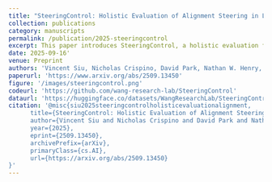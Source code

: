 ```yaml
---
title: "SteeringControl: Holistic Evaluation of Alignment Steering in LLMs"
collection: publications
category: manuscripts
permalink: /publication/2025-steeringcontrol
excerpt: This paper introduces SteeringControl, a holistic evaluation framework for alignment steering methods in large language models. The work provides comprehensive assessment methodologies for various steering techniques used to control and align LLM behavior, offering insights into the effectiveness and limitations of different approaches to model steering.'
date: 2025-09-16'
venue: Preprint
authors: 'Vincent Siu, Nicholas Crispino, David Park, Nathan W. Henry, Zhun Wang, Yang Liu, Dawn Song, Chenguang Wang'
paperurl: 'https://www.arxiv.org/abs/2509.13450'
figure: '/images/steeringcontrol.png'
codeurl: 'https://github.com/wang-research-lab/SteeringControl'
dataurl: 'https://huggingface.co/datasets/WangResearchLab/SteeringControl'
citation: '@misc{siu2025steeringcontrolholisticevaluationalignment,
      title={SteeringControl: Holistic Evaluation of Alignment Steering in LLMs}, 
      author={Vincent Siu and Nicholas Crispino and David Park and Nathan W. Henry and Zhun Wang and Yang Liu and Dawn Song and Chenguang Wang},
      year={2025},
      eprint={2509.13450},
      archivePrefix={arXiv},
      primaryClass={cs.AI},
      url={https://arxiv.org/abs/2509.13450}
}'
---
```

